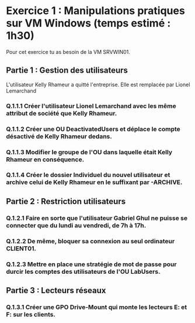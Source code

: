 # Exercice 1 : Manipulations pratiques sur VM Windows (temps estimé : 1h30)
Pour cet exercice tu as besoin de la VM SRVWIN01.

## Partie 1 : Gestion des utilisateurs
L'utilisateur Kelly Rhameur a quitté l'entreprise.
Elle est remplacée par Lionel Lemarchand

### Q.1.1.1 Créer l'utilisateur Lionel Lemarchand avec les même attribut de société que Kelly Rhameur.

### Q.1.1.2 Créer une OU DeactivatedUsers et déplace le compte désactivé de Kelly Rhameur dedans.

### Q.1.1.3 Modifier le groupe de l'OU dans laquelle était Kelly Rhameur en conséquence.

### Q.1.1.4 Créer le dossier Individuel du nouvel utilisateur et archive celui de Kelly Rhameur en le suffixant par -ARCHIVE.

## Partie 2 : Restriction utilisateurs
### Q.1.2.1 Faire en sorte que l'utilisateur Gabriel Ghul ne puisse se connecter que du lundi au vendredi, de 7h à 17h.

### Q.1.2.2 De même, bloquer sa connexion au seul ordinateur CLIENT01.

### Q.1.2.3 Mettre en place une stratégie de mot de passe pour durcir les comptes des utilisateurs de l'OU LabUsers.

## Partie 3 : Lecteurs réseaux
### Q.1.3.1 Créer une GPO Drive-Mount qui monte les lecteurs E: et F: sur les clients.